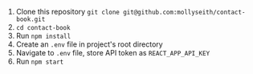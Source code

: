 1. Clone this repository ```git clone git@github.com:mollyseith/contact-book.git```
2. ```cd contact-book```
3. Run ```npm install```
4. Create an ```.env``` file in project's root directory
5. Navigate to ```.env``` file, store API token as ```REACT_APP_API_KEY```
5. Run ```npm start```
